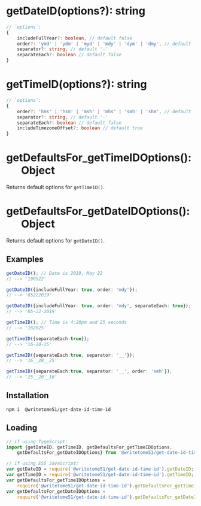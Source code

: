 # getDateID(options?): string
```ts
// `options`:
{
    includeFullYear?: boolean, // default false
    order?: 'ymd' | 'ydm' | 'myd' | 'mdy' | 'dym' | 'dmy', // default 'ymd'
    separator?: string, // default '-' 
    separateEach?: boolean // default false
}
```

# getTimeID(options?): string
```ts
// `options`:
{
    order?: 'hms' | 'hsm' | 'msh' | 'mhs' | 'smh' | 'shm', // default 'hms'
    separator?: string, // default '-' 
    separateEach?: boolean // default false
    includeTimezoneOffset?: boolean // default true
}
```

# getDefaultsFor_getTimeIDOptions():<br>&nbsp;&nbsp;&nbsp;&nbsp;&nbsp;&nbsp;Object

Returns default options for `getTimeID()`.
  
# getDefaultsFor_getDateIDOptions():<br>&nbsp;&nbsp;&nbsp;&nbsp;&nbsp;&nbsp;Object

Returns default options for `getDateID()`.

## Examples
```ts
getDateID(); // Date is 2019, May 22
// --> '190522'  

getDateID({includeFullYear: true, order: 'mdy'});
// --> '05222019'

getDateID({includeFullYear: true, order: 'mdy', separateEach: true});
// --> '05-22-2019'

getTimeID(); // Time is 4:20pm and 25 seconds
// --> '162025'

getTimeID({separateEach:true});
// --> '16-20-25'

getTimeID({separateEach:true, separator: '__'});
// --> '16__20__25'

getTimeID({separateEach:true, separator: '__', order: 'smh'});
// --> '25__20__16'
```


## Installation
`npm i  @writetome51/get-date-id-time-id`

## Loading
```ts
// if using TypeScript:
import {getDateID, getTimeID, getDefaultsFor_getTimeIDOptions, 
    getDefaultsFor_getDateIDOptions} from '@writetome51/get-date-id-time-id';

// if using ES5 JavaScript:
var getDateID = require('@writetome51/get-date-id-time-id').getDateID;
var getTimeID = require('@writetome51/get-date-id-time-id').getTimeID;
var getDefaultsFor_getTimeIDOptions = 
    require('@writetome51/get-date-id-time-id').getDefaultsFor_getTimeIDOptions;
var getDefaultsFor_getDateIDOptions = 
    require('@writetome51/get-date-id-time-id').getDefaultsFor_getDateIDOptions;
```
